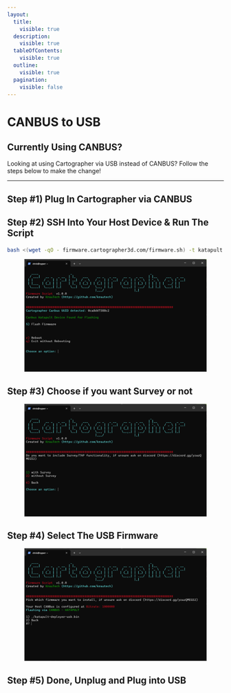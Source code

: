 ```yaml
---
layout:
  title:
    visible: true
  description:
    visible: true
  tableOfContents:
    visible: true
  outline:
    visible: true
  pagination:
    visible: false
---
```


# CANBUS to USB

## Currently Using CANBUS?

Looking at using Cartographer via USB instead of CANBUS? Follow the steps below to make the change!

***

## Step #1) Plug In Cartographer via CANBUS

## Step #2) SSH Into Your Host Device & Run The Script

```bash
bash <(wget -qO - firmware.cartographer3d.com/firmware.sh) -t katapult -s usb
```

<figure><img src="../../../.gitbook/assets/image (25).png" alt=""><figcaption></figcaption></figure>

## Step #3) Choose if you want Survey or not

<figure><img src="../../../.gitbook/assets/image (26).png" alt=""><figcaption></figcaption></figure>

## Step #4) Select The USB Firmware

<figure><img src="../../../.gitbook/assets/image (27).png" alt=""><figcaption></figcaption></figure>

## Step #5) Done, Unplug and Plug into USB
